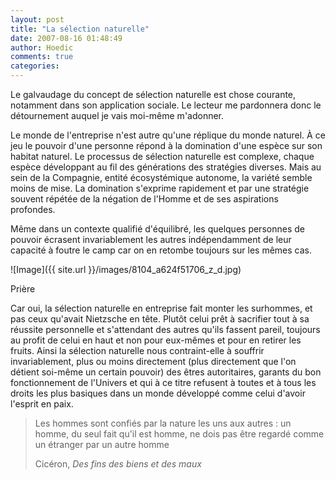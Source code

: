 ```yaml
---
layout: post
title: "La sélection naturelle"
date: 2007-08-16 01:48:49
author: Hoedic
comments: true
categories: 
---
```



Le galvaudage du concept de sélection naturelle est chose courante, notamment dans son application sociale. Le lecteur me pardonnera donc le détournement auquel je vais moi-même m'adonner.

Le monde de l'entreprise n'est autre qu'une réplique du monde naturel. À ce jeu le pouvoir d'une personne répond à la domination d'une espèce sur son habitat naturel. Le processus de sélection naturelle est complexe, chaque espèce développant au fil des générations des stratégies diverses. Mais au sein de la Compagnie, entité écosystémique autonome, la variété semble moins de mise. La domination s'exprime rapidement et par une stratégie souvent répétée de la négation de l'Homme et de ses aspirations profondes.

Même dans un contexte qualifié d'équilibré, les quelques personnes de pouvoir écrasent invariablement les autres indépendamment de leur capacité à foutre le camp car on en retombe toujours sur les mêmes cas.

![Image]({{ site.url }}/images/8104_a624f51706_z_d.jpg)
<div class="photoattrib">Prière</div>


Car oui, la sélection naturelle en entreprise fait monter les surhommes, et pas ceux qu'avait Nietzsche en tête. Plutôt celui prêt à sacrifier tout à sa réussite personnelle et s'attendant des autres qu'ils fassent pareil, toujours au profit de celui en haut et non pour eux-mêmes et pour en retirer les fruits. Ainsi la sélection naturelle nous contraint-elle à souffrir invariablement, plus ou moins directement (plus directement que l'on détient soi-même un certain pouvoir) des êtres autoritaires, garants du bon fonctionnement de l'Univers et qui à ce titre refusent à toutes et à tous les droits les plus basiques dans un monde développé comme celui d'avoir l'esprit en paix.

<blockquote class="citation">Les hommes sont confiés par la nature les uns aux autres : un homme, du seul fait qu'il est homme, ne dois pas être regardé comme un étranger par un autre homme

Cicéron,  *Des fins des biens et des maux*</blockquote>